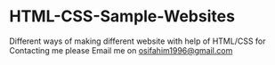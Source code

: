 # HTML-CSS-Sample-Websites
Different ways of making different website with help of HTML/CSS
for Contacting me please Email me on osifahim1996@gmail.com
